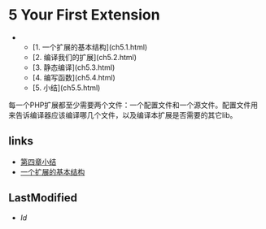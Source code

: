 # 5 Your First Extension 

<ul class="catalog">
			<li><ul>
				<li> [1. 一个扩展的基本结构](ch5.1.html) </li>
				<li> [2. 编译我们的扩展](ch5.2.html) </li>
				<li> [3. 静态编译](ch5.3.html) </li>
				<li> [4. 编写函数](ch5.4.html) </li>
				<li> [5. 小结](ch5.5.html) </li>
			</ul></li>
		</ul>
每一个PHP扩展都至少需要两个文件：一个配置文件和一个源文件。配置文件用来告诉编译器应该编译哪几个文件，以及编译本扩展是否需要的其它lib。


## links
   * [第四章小结](<4.5.md>)
   * [一个扩展的基本结构](<5.1.md>)

## LastModified 
   * $Id$
